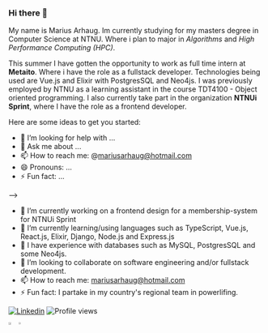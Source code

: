 ### Hi there 👋
My name is Marius Arhaug. Im currently studying for my masters degree in Computer Science at NTNU. Where i plan to major in _Algorithms_ and _High Performance Computing (HPC)_. 

This summer I have gotten the opportunity to work as full time intern at **Metaito**. Where i have the role as a fullstack developer. Technologies being used are Vue.js and Elixir with PostgresSQL and Neo4js. I was previously employed by NTNU as a learning assistant in the course TDT4100 - Object oriented programming. I also currently take part in the organization **NTNUi Sprint**, where I have the role as a frontend developer. 

Here are some ideas to get you started:
- 🤔 I’m looking for help with ...
- 💬 Ask me about ...
- 📫 How to reach me: @mariusarhaug@hotmail.com
- 😄 Pronouns: ...
- ⚡ Fun fact: ...

-->
- 🔭 I’m currently working on a frontend design for a membership-system for NTNUi Sprint
- 🌱 I’m currently learning/using languages such as TypeScript, Vue.js, React.js, Elixir, Django, Node.js and Express.js
- 💾 I have experience with databases such as MySQL, PostgresSQL and some Neo4js. 
- 👯 I’m looking to collaborate on software engineering and/or fullstack development.
- 📫 How to reach me: mariusarhaug@hotmail.com
- ⚡ Fun fact: I partake in my country's regional team in powerlifing. 

<a href="https://www.linkedin.com/in/marius-arhaug-9606321a8/">![Linkedin](https://img.shields.io/badge/linkedin-%231E77B5.svg?&style=for-the-badge&logo=linkedin&logoColor=white)</a>
![Profile views](https://gpvc.arturio.dev/MariusArhaug)
<br>
<div style="width: 100%; display: flex">
  <a href="https://github.com/anuraghazra/github-readme-stats">
    <img align="center" width="50%"src="https://github-readme-stats.vercel.app/api?username=MariusArhaug&show_icons=true&theme=dark" />
  </a>
  <a href="https://github.com/anuraghazra/convoychat">
    <img align="center" width="41%" src="https://github-readme-stats.vercel.app/api/top-langs/?username=MariusArhaug&show_icons=true&theme=dark&layout=compact" />
  </a>
</div>
